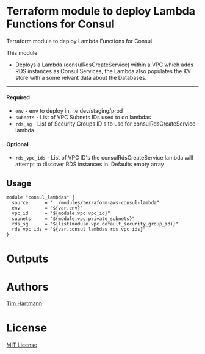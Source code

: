 Terraform module to deploy Lambda Functions for Consul
===========

Terraform module to deploy Lambda Functions for Consul


This module

- Deploys a Lambda (consulRdsCreateService) within a VPC which adds RDS instances as Consul Services, the Lambda also populates the KV store with a some relvant data about the Databases.   



----------------------
#### Required
- `env`     - env to deploy in, i.e dev/staging/prod
- `subnets` - List of VPC Subnets IDs used to do lambdas
- `rds_sg`  - List of Security Groups ID's to use for consulRdsCreateService lambda

#### Optional

- `rds_vpc_ids` - List of VPC ID's the consulRdsCreateService lambda will attempt to discover RDS instances in. Defaults empty array

Usage
-----

```hcl
module "consul_lambdas" {
  source      = "../modules/terraform-aws-consul-lambda"
  env         = "${var.env}"
  vpc_id      = "${module.vpc.vpc_id}"
  subnets     = "${module.vpc.private_subnets}"
  rds_sg      = "${list(module.vpc.default_security_group_id)}"
  rds_vpc_ids = "${var.consul_lambdas_rds_vpc_ids}"
}
```

Outputs
=======

Authors
=======

[Tim Hartmann](https://github.com/tfhartmann)

License
=======

[MIT License](LICENSE.md)
